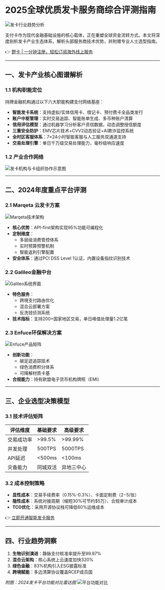 # 2025全球优质发卡服务商综合评测指南

![发卡行业趋势分析](https://bbtdd.com/wp-content/uploads/img/345909339.webp)

支付卡作为现代金融基础设施的核心载体，正在重塑全球资金流转方式。本文将深度剖析发卡产业生态体系，解析头部服务商技术优势，并附赠专业人士选型指南。

👉 [野卡 | 一分钟注册，轻松订阅海外线上服务](https://bbtdd.com/yeka)

---

## 一、发卡产业核心图谱解析

### 1.1 机构职能定位
持牌金融机构通过以下六大职能构建支付网络基座：
- **智能发卡系统**：支持虚拟/实体信用卡、借记卡、预付费卡全品类发行
- **账户中枢管理**：实时交易追踪、智能账单生成、多币种账户清算
- **信用评估模型**：通过机器学习分析客户资信数据，动态调整授信额度
- **三重安全防护**：EMV芯片技术+CVV2动态验证+AI欺诈监控系统
- **全时区客服体系**：7×24小时智能客服与人工服务双通道支持
- **交易处理引擎**：单日千万级交易处理能力，毫秒级响应速度

### 1.2 产业合作网络
![发卡机构与卡组织协作示意图](https://bbtdd.com/wp-content/uploads/img/29885430893.webp)

---

## 二、2024年度重点平台评测

### 2.1 Marqeta 云发卡方案
![Marqeta技术架构](https://bbtdd.com/wp-content/uploads/img/1299756401208863.webp)
- **核心优势**：API-first架构实现95%功能可编程化
- **定制维度**：
  - 多层级消费管控体系
  - 实时预算预警机制
  - 智能返利引擎配置
- **安全体系**：通过PCI DSS Level 1认证，内置设备指纹识别技术

### 2.2 Galileo金融中台
![Galileo系统界面](https://bbtdd.com/wp-content/uploads/img/41266201302.webp)
- **特色服务**：
  - 跨境支付路由优化
  - 混合云部署方案
  - 反洗钱侦测系统
- **技术指标**：支持200+国家地区交易，单日峰值处理量1.2亿笔

### 2.3 Enfuce环保解决方案
![Enfuce产品矩阵](https://bbtdd.com/wp-content/uploads/img/3014202838.webp)
- **创新功能**：
  - 碳足迹追踪技术
  - 绿色消费积分体系
  - 可降解材质卡基
- **合规能力**：持有欧盟电子货币机构牌照（EMI）

---

## 三、企业选型决策模型

### 3.1 技术评估矩阵
| 评估维度     | 基础要求                  | 高级要求                  |
|--------------|---------------------------|---------------------------|
| 交易成功率   | >99.5%                    | >99.99%                   |
| 并发处理     | 500TPS                    | 5000TPS                   |
| API延迟      | <500ms                    | <100ms                    |
| 灾备能力     | 同城双活                  | 异地三中心                |

### 3.2 成本控制策略
- **显性成本**：交易手续费率（0.15%-0.3%）、卡面定制费（$2-$5/张）
- **隐性成本**：系统对接周期（缩短30%可节约$5万）、合规审计成本
- **TCO优化**：采用开源协议栈可降低60%运维成本

👉 [立即开通智能发卡服务](https://bbtdd.com/yeka)

---

## 四、行业趋势洞察
1. **生物识别演进**：静脉支付核准率提升至99.97%
2. **混合云架构**：核心系统上云速度加快320%
3. **绿色金融**：83%机构引入ESG披露标准
4. **跨境赋能**：多边清算协议覆盖RCEP成员国

*附图：2024发卡平台功能对比雷达图*
![平台功能对比](https://bbtdd.com/wp-content/uploads/img/094468963.webp)